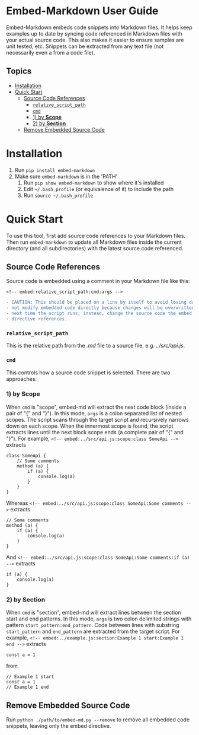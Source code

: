 # Embed-Markdown User Guide <!-- omit in toc -->
Embed-Markdown embeds code snippets into Markdown files. It helps keep examples
up to date by syncing code referenced in Markdown files with your actual source
code. This also makes it easier to ensure samples are unit tested, etc. Snippets
can be extracted from any text file (not necessarily even a from a code file).

## Topics <!-- omit in toc -->
- [Installation](#installation)
- [Quick Start](#quick-start)
  - [Source Code References](#source-code-references)
    - [`relative_script_path`](#relative_script_path)
    - [`cmd`](#cmd)
    - [1) by **Scope**](#1-by-scope)
    - [2) by **Section**](#2-by-section)
  - [Remove Embedded Source Code](#remove-embedded-source-code)

# Installation
1. Run `pip install embed-markdown`
2. Make sure `embed-markdown` is in the 'PATH'
   1. Run `pip show embed-markdown` to show where it's installed
   2. Edit `~/.bash_profile` (or equivalence of it) to include the path
   3. Run `source ~/.bash_profile`

# Quick Start
To use this tool, first add source code references to your Markdown files. Then
run `embed-markdown` to update all Markdown files inside the
current directory (and all subdirectories) with the latest source code
referenced.

## Source Code References
Source code is embedded using a comment in your Markdown file like this:

    <!-- embed:relative_script_path:cmd:args -->

```diff
- CAUTION: This should be placed on a line by itself to avoid losing data. Do
- not modify embedded code directly because changes will be overwritten the
- next time the script runs; instead, change the source code the embed
- directive references.
```

### `relative_script_path`
This is the relative path from the *.md* file to a source file, e.g.
*../src/api.js*.

### `cmd`
This controls how a source code snippet is selected. There are two approaches:

### 1) by **Scope**
When `cmd` is "scope", embed-md will extract the next code block (inside a pair
of "{" and "}"). In this mode, `args` is a colon separated list of nested
scopes. The script scans through the target script and recursively narrows down
on each scope. When the innermost scope is found, the script extracts lines
until the next block scope ends (a complete pair of "{" and "}"). For example,
`<!-- embed:../src/api.js:scope:class SomeApi -->` extracts

    class SomeApi {
        // Some comments
        method (a) {
            if (a) {
                console.log(a)
            }
        }
    }

Whereas `<!-- embed:../src/api.js:scope:class SomeApi:Some comments -->`
extracts

    // Some comments
    method (a) {
        if (a) {
            console.log(a)
        }
    }

And `<!-- embed:../src/api.js:scope:class SomeApi:Some comments:if (a) -->`
extracts

    if (a) {
        console.log(a)
    }

### 2) by **Section**
When `cmd` is "section", embed-md will extract lines between the section start
and end patterns. In this mode, `args` is two colon delimited strings with
pattern `start_pattern:end_pattern`. Code between lines with substring
`start_pattern` and `end_pattern` are extracted from the target script. For
example, `<!-- embed:../example.js:section:Example 1 start:Example 1 end -->`
extracts

    const a = 1

from

    // Example 1 start
    const a = 1
    // Example 1 end

## Remove Embedded Source Code
Run `python ./path/to/embed-md.py --remove` to remove all embedded code
snippets, leaving only the embed directive.
